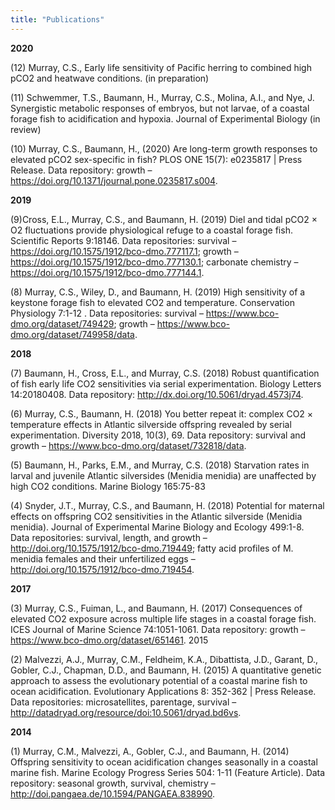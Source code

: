 ```yaml
---
title: "Publications"
---
```


**2020**

(12) Murray, C.S., Early life sensitivity of Pacific herring to combined high pCO2 and heatwave conditions. (in preparation)

(11) Schwemmer, T.S., Baumann, H., Murray, C.S., Molina, A.I., and Nye, J. Synergistic metabolic responses of embryos, but not larvae, of a coastal forage fish to acidification and hypoxia. Journal of Experimental Biology (in review)

(10) Murray, C.S., Baumann, H., (2020) Are long-term growth responses to elevated pCO2 sex-specific in fish? PLOS ONE 15(7): e0235817 | Press Release.
Data repository: growth – https://doi.org/10.1371/journal.pone.0235817.s004.

**2019**

(9)Cross, E.L., Murray, C.S., and Baumann, H. (2019) Diel and tidal pCO2 × O2 fluctuations provide physiological refuge to a coastal forage fish. Scientific Reports 9:18146.
Data repositories:  survival – https://doi.org/10.1575/1912/bco-dmo.777117.1; growth – https://doi.org/10.1575/1912/bco-dmo.777130.1;  carbonate chemistry – https://doi.org/10.1575/1912/bco-dmo.777144.1.

(8) Murray, C.S., Wiley, D., and Baumann, H. (2019) High sensitivity of a keystone forage fish to elevated CO2 and temperature. Conservation Physiology 7:1-12 .
Data repositories: survival – https://www.bco-dmo.org/dataset/749429; growth – https://www.bco-dmo.org/dataset/749958/data.

**2018**

(7) Baumann, H., Cross, E.L., and Murray, C.S. (2018) Robust quantification of fish early life CO2 sensitivities via serial experimentation. Biology Letters 14:20180408.
Data repository:  http://dx.doi.org/10.5061/dryad.4573j74.

(6) Murray, C.S., Baumann, H. (2018) You better repeat it: complex CO2 × temperature effects in Atlantic silverside offspring revealed by serial experimentation. Diversity 2018, 10(3), 69.
Data repository: survival and growth – https://www.bco-dmo.org/dataset/732818/data.

(5) Baumann, H., Parks, E.M., and Murray, C.S. (2018) Starvation rates in larval and juvenile Atlantic silversides (Menidia menidia) are unaffected by high CO2 conditions. Marine Biology 165:75-83

(4) Snyder, J.T., Murray, C.S., and Baumann, H. (2018) Potential for maternal effects on offspring CO2 sensitivities in the Atlantic silverside (Menidia menidia). Journal of Experimental Marine Biology and Ecology 499:1-8.
Data repositories: survival, length, and growth – http://doi.org/10.1575/1912/bco-dmo.719449; fatty acid profiles of M. menidia females and their unfertilized eggs – http://doi.org/10.1575/1912/bco-dmo.719454.

**2017**

(3) Murray, C.S., Fuiman, L., and Baumann, H. (2017) Consequences of elevated CO2 exposure across multiple life stages in a coastal forage fish. ICES Journal of Marine Science 74:1051-1061.
Data repository: growth – https://www.bco-dmo.org/dataset/651461.
2015

(2) Malvezzi, A.J., Murray, C.M., Feldheim, K.A., Dibattista, J.D., Garant, D., Gobler, C.J., Chapman, D.D., and Baumann, H. (2015) A quantitative genetic approach to assess the evolutionary potential of a coastal marine fish to ocean acidification. Evolutionary Applications 8: 352-362 | Press Release.
Data repositories: microsatellites, parentage, survival – http://datadryad.org/resource/doi:10.5061/dryad.bd6vs.

**2014**

(1) Murray, C.M., Malvezzi, A., Gobler, C.J., and Baumann, H. (2014) Offspring sensitivity to ocean acidification changes seasonally in a coastal marine fish. Marine Ecology Progress Series 504: 1-11 (Feature Article).
Data repository: seasonal growth, survival, chemistry – http://doi.pangaea.de/10.1594/PANGAEA.838990.

